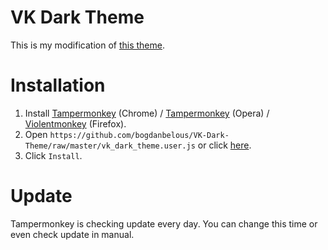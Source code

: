 # VK Dark Theme

This is my modification of [this theme](https://userstyles.org/styles/127431/newvk-dark-theme).

# Installation
1. Install [Tampermonkey](https://chrome.google.com/webstore/detail/tampermonkey/dhdgffkkebhmkfjojejmpbldmpobfkfo) (Chrome) / [Tampermonkey](https://addons.opera.com/en/extensions/details/tampermonkey-beta/) (Opera) / [Violentmonkey](https://addons.mozilla.org/en-US/firefox/addon/violentmonkey/) (Firefox).
2. Open `https://github.com/bogdanbelous/VK-Dark-Theme/raw/master/vk_dark_theme.user.js` or click [here](https://github.com/bogdanbelous/VK-Dark-Theme/raw/master/vk_dark_theme.user.js).
3. Click `Install`.

# Update
Tampermonkey is checking update every day. You can change this time or even check update in manual.
